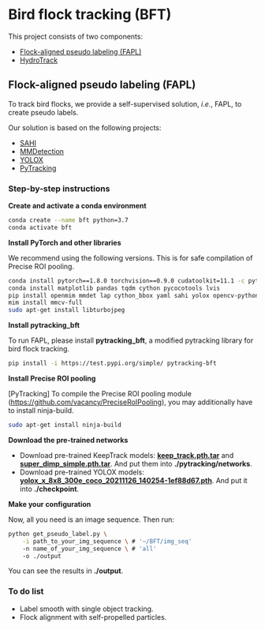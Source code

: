 # Bird flock tracking (BFT)

This project consists of two components:

- [Flock-aligned pseudo labeling (FAPL)](#1)
- [HydroTrack]()

<h2 id="1"> Flock-aligned pseudo labeling (FAPL) </h2>

To track bird flocks, we provide a self-supervised solution, *i.e.*, FAPL, to create pseudo labels.

Our solution is based on the following projects:

- [SAHI](https://github.com/obss/sahi)
- [MMDetection](https://github.com/open-mmlab/mmdetection)
- [YOLOX](https://github.com/Megvii-BaseDetection/YOLOX)
- [PyTracking](https://github.com/visionml/pytracking)

### Step-by-step instructions

**Create and activate a conda environment**

```bash
conda create --name bft python=3.7
conda activate bft
```

**Install PyTorch and other libraries**

We recommend using the following versions. This is for safe compilation of Precise ROI pooling.

```bash
conda install pytorch==1.8.0 torchvision==0.9.0 cudatoolkit=11.1 -c pytorch -c conda-forge
conda install matplotlib pandas tqdm cython pycocotools lvis
pip install openmim mmdet lap cython_bbox yaml sahi yolox opencv-python visdom tb-nightly scikit-image tikzplotlib gdown jpeg4py GitPython
mim install mmcv-full
sudo apt-get install libturbojpeg
```

**Install pytracking_bft** 

To run FAPL, please install **pytracking_bft**, a modified pytracking library for bird flock tracking.

```bash
pip install -i https://test.pypi.org/simple/ pytracking-bft 
```

**Install Precise ROI pooling**

[PyTracking] To compile the Precise ROI pooling module (https://github.com/vacancy/PreciseRoIPooling), you may additionally have to install ninja-build.

```bash
sudo apt-get install ninja-build
```

**Download the pre-trained networks**

- Download pre-trained KeepTrack models: [**keep_track.pth.tar**](https://drive.google.com/drive/folders/1VPrymSJsWeQkAAYD-ZI80oJblAim4fxC) and [**super_dimp_simple.pth.tar**](https://drive.google.com/drive/folders/1VPrymSJsWeQkAAYD-ZI80oJblAim4fxC). And put them into **./pytracking/networks**.
- Download pre-trained YOLOX models: [**yolox_x_8x8_300e_coco_20211126_140254-1ef88d67.pth**](https://download.openmmlab.com/mmdetection/v2.0/yolox/yolox_x_8x8_300e_coco/yolox_x_8x8_300e_coco_20211126_140254-1ef88d67.pth). And put it into **./checkpoint**.

**Make your configuration**

Now, all you need is an image sequence. Then run:

```bash
python get_pseudo_label.py \
	-i path_to_your_img_sequence \ # '~/BFT/img_seq'
	-n name_of_your_img_sequence \ # 'all'
	-o ./output
```

You can see the results in **./output**.

### To do list

- Label smooth with single object tracking.
- Flock alignment with self-propelled particles.
